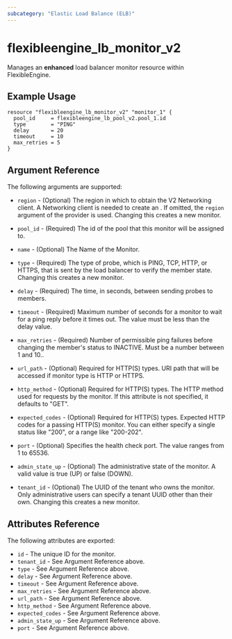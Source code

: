 ```yaml
---
subcategory: "Elastic Load Balance (ELB)"
---
```


# flexibleengine_lb_monitor_v2

Manages an **enhanced** load balancer monitor resource within FlexibleEngine.

## Example Usage

```hcl
resource "flexibleengine_lb_monitor_v2" "monitor_1" {
  pool_id     = flexibleengine_lb_pool_v2.pool_1.id
  type        = "PING"
  delay       = 20
  timeout     = 10
  max_retries = 5
}
```

## Argument Reference

The following arguments are supported:

* `region` - (Optional) The region in which to obtain the V2 Networking client.
    A Networking client is needed to create an . If omitted, the
    `region` argument of the provider is used. Changing this creates a new
    monitor.

* `pool_id` - (Required) The id of the pool that this monitor will be assigned to.

* `name` - (Optional) The Name of the Monitor.

* `type` - (Required) The type of probe, which is PING, TCP, HTTP, or HTTPS,
    that is sent by the load balancer to verify the member state. Changing this
    creates a new monitor.

* `delay` - (Required) The time, in seconds, between sending probes to members.

* `timeout` - (Required) Maximum number of seconds for a monitor to wait for a
    ping reply before it times out. The value must be less than the delay
    value.

* `max_retries` - (Required) Number of permissible ping failures before
    changing the member's status to INACTIVE. Must be a number between 1
    and 10..

* `url_path` - (Optional) Required for HTTP(S) types. URI path that will be
    accessed if monitor type is HTTP or HTTPS.

* `http_method` - (Optional) Required for HTTP(S) types. The HTTP method used
    for requests by the monitor. If this attribute is not specified, it
    defaults to "GET".

* `expected_codes` - (Optional) Required for HTTP(S) types. Expected HTTP codes
    for a passing HTTP(S) monitor. You can either specify a single status like
    "200", or a range like "200-202".

* `port` - (Optional) Specifies the health check port. The value ranges from 1 to 65536.

* `admin_state_up` - (Optional) The administrative state of the monitor.
    A valid value is true (UP) or false (DOWN).

* `tenant_id` - (Optional) The UUID of the tenant who owns the monitor.
    Only administrative users can specify a tenant UUID other than their own.
    Changing this creates a new monitor.

## Attributes Reference

The following attributes are exported:

* `id` - The unique ID for the monitor.
* `tenant_id` - See Argument Reference above.
* `type` - See Argument Reference above.
* `delay` - See Argument Reference above.
* `timeout` - See Argument Reference above.
* `max_retries` - See Argument Reference above.
* `url_path` - See Argument Reference above.
* `http_method` - See Argument Reference above.
* `expected_codes` - See Argument Reference above.
* `admin_state_up` - See Argument Reference above.
* `port` - See Argument Reference above.
